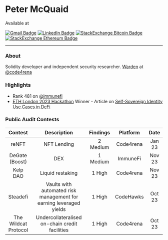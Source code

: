 # Peter McQuaid

Available at

 [![Gmail Badge](https://img.shields.io/badge/Peter%20McQuaid-fce7eb?logo=gmail&style=flat)](mailto:petermcquaid0101@gmail.com) [![LinkedIn Badge](https://img.shields.io/badge/Peter%20McQuaid-blue?logo=linkedin&style=flat)](https://uk.linkedin.com/in/petermcquaid) [![StackExchange Bitcoin Badge](https://img.shields.io/badge/StackExchange%20-white?logo=bitcoin&style=flat)](https://bitcoin.stackexchange.com/users/139960/peter) [![StackExchange Ethereum Badge](https://img.shields.io/badge/StackExchange%20-c4cef8?logo=ethereum&style=flat)](https://ethereum.stackexchange.com/users/121725/peter)

---

### About


Solidity developer and independent security researcher. [Warden](https://code4rena.com/@peter) at [@code4rena](https://twitter.com/code4rena)  



### Highlights

- Rank 481 on [@immunefi](https://twitter.com/immunefi)
- [ETH London 2023 Hackathon](https://www.blog.encode.club/eth-london-hackathon-prizewinners-and-summary-85cdff4d093d) Winner - Article on [Self-Sovereign Identity Use Cases in DeFi](https://github.com/PeterMcQuaid/SSIs_In_DeFi/blob/main/Emergent_Use_Cases/Peter%20McQuaid%20-%20Emergent%20Use%20Cases%20for%20Self-Sovereign%20Identity%20in%20DeFi.pdf)  



### Public Audit Contests


| Contest | Description | Findings | Platform | Date |
| :------------------------------------: | :------------------------------------------------------------: | :-----------------------------------------: | :-------: |  :----------------:  |
| reNFT | NFT Lending | 2 Medium | Code4rena | Jan 23 |
| DeGate (Boost) | DEX | 1 Medium | ImmuneFi | Nov 23 |
| Kelp DAO | Liquid restaking | 1 High | Code4rena | Nov 23 |
| Steadefi | Vaults with automated risk management for earning leveraged yields | 1 High | CodeHawks | Oct 23 |
| The Wildcat Protocol | Undercollateralised on-chain credit facilities | 1 High | Code4rena | Oct 23 |



